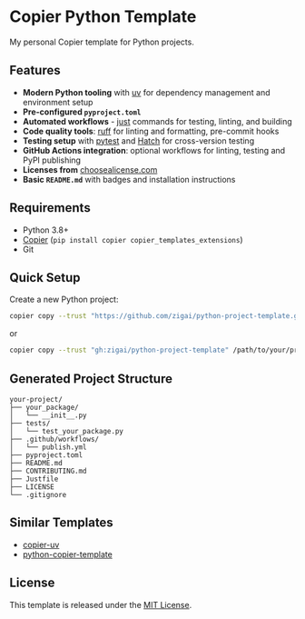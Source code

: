# Copier Python Template

My personal Copier template for Python projects.

## Features

* **Modern Python tooling** with [uv](https://docs.astral.sh/uv/) for dependency management and environment setup
* **Pre-configured ```pyproject.toml```**
* **Automated workflows** - [just](https://github.com/casey/just) commands for testing, linting, and building
* **Code quality tools**: [ruff](https://docs.astral.sh/ruff/) for linting and formatting, pre-commit hooks
* **Testing setup** with [pytest](https://docs.pytest.org/en/stable/) and [Hatch](https://hatch.pypa.io/latest/) for cross-version testing
* **GitHub Actions integration**: optional workflows for linting, testing and PyPI publishing
* **Licenses from** [choosealicense.com](https://choosealicense.com/)
* **Basic ```README.md```** with badges and installation instructions

## Requirements

* Python 3.8+
* [Copier](https://copier.readthedocs.io/) (`pip install copier copier_templates_extensions`)
* Git

## Quick Setup

Create a new Python project:

```bash
copier copy --trust "https://github.com/zigai/python-project-template.git" /path/to/your/project
```

or

```bash
copier copy --trust "gh:zigai/python-project-template" /path/to/your/project
```

## Generated Project Structure

```
your-project/
├── your_package/
│   └── __init__.py
├── tests/
│   └── test_your_package.py
├── .github/workflows/          
│   └── publish.yml
├── pyproject.toml             
├── README.md                  
├── CONTRIBUTING.md             
├── Justfile                    
├── LICENSE                    
└── .gitignore                  
```

## Similar Templates

* [copier-uv](https://github.com/pawamoy/copier-uv)
* [python-copier-template](https://github.com/DiamondLightSource/python-copier-template)

## License

This template is released under the [MIT License](https://github.com/zigai/python-project-template/blob/master/LICENSE).
